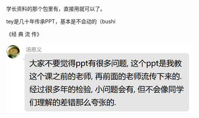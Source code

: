 学长资料的那个包里有，直接用就可以了。

tey是几十年传承PPT，基本是不会动的（bushi

《经 典 流 传》

![image-20221027201701233](README.assets/image-20221027201701233.png)